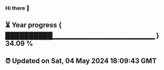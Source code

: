 ### Hi there 👋
⏳ Year progress { ██████████▁▁▁▁▁▁▁▁▁▁▁▁▁▁▁▁▁▁▁▁ } 34.09 %
---
⏰ Updated on Sat, 04 May 2024 18:09:43 GMT
---
